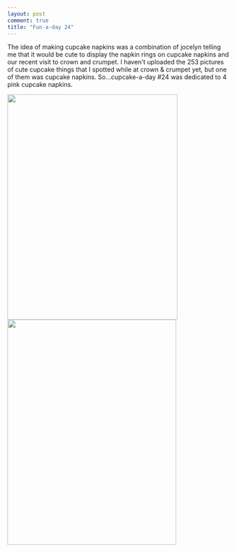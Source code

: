 ```yaml
---
layout: post
comment: true
title: "Fun-a-day 24"
---
```

The idea of making cupcake napkins was a combination of jocelyn telling me that it would be cute to display the napkin rings on cupcake napkins and our recent visit to crown and crumpet. I haven't uploaded the 253 pictures of cute cupcake things that I spotted while at crown &amp; crumpet yet, but one of them was cupcake napkins. So...cupcake-a-day #24 was dedicated to 4 pink cupcake napkins.

<a rel="attachment wp-att-581" href="http://ieatcupcakes.com/2011/01/24/fun-a-day-24/napkins/"><img class="alignleft size-medium wp-image-581" title="napkins" src="http://ieatcupcakes.com/wp-content/uploads/2011/01/napkins-385x510.jpg" alt="" width="385" height="510" /></a><a rel="attachment wp-att-580" href="http://ieatcupcakes.com/2011/01/24/fun-a-day-24/napkin-closeup/"><img class="alignleft size-medium wp-image-580" title="napkin-closeup" src="http://ieatcupcakes.com/wp-content/uploads/2011/01/napkin-closeup-382x510.jpg" alt="" width="382" height="510" /></a>
